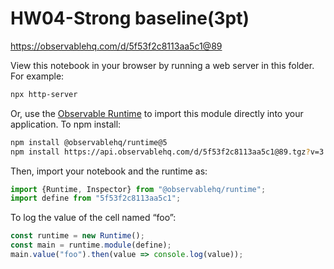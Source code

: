 # HW04-Strong baseline(3pt)

https://observablehq.com/d/5f53f2c8113aa5c1@89

View this notebook in your browser by running a web server in this folder. For
example:

~~~sh
npx http-server
~~~

Or, use the [Observable Runtime](https://github.com/observablehq/runtime) to
import this module directly into your application. To npm install:

~~~sh
npm install @observablehq/runtime@5
npm install https://api.observablehq.com/d/5f53f2c8113aa5c1@89.tgz?v=3
~~~

Then, import your notebook and the runtime as:

~~~js
import {Runtime, Inspector} from "@observablehq/runtime";
import define from "5f53f2c8113aa5c1";
~~~

To log the value of the cell named “foo”:

~~~js
const runtime = new Runtime();
const main = runtime.module(define);
main.value("foo").then(value => console.log(value));
~~~
